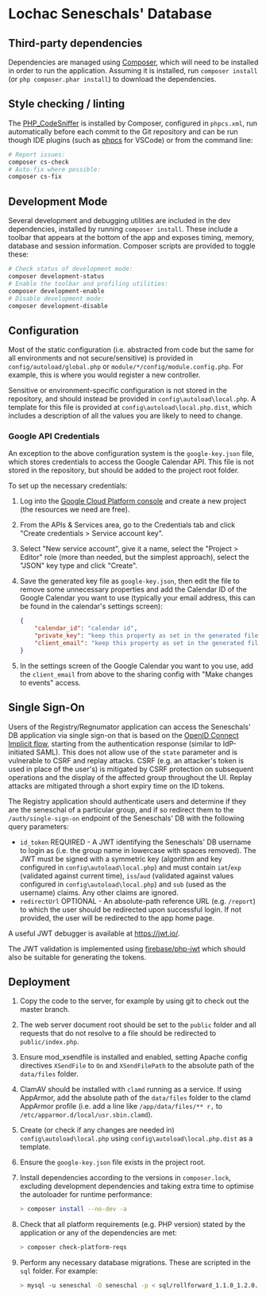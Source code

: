 # Lochac Seneschals' Database

## Third-party dependencies

Dependencies are managed using [Composer](https://getcomposer.org), which will need to be installed in order to run the application. Assuming it is installed, run `composer install` (or `php composer.phar install`) to download the dependencies.

## Style checking / linting

The [PHP_CodeSniffer](https://github.com/squizlabs/PHP_CodeSniffer) is installed by Composer, configured in `phpcs.xml`, run automatically before each commit to the Git repository and can be run though IDE plugins (such as [phpcs](https://marketplace.visualstudio.com/items?itemName=ikappas.phpcs) for VSCode) or from the command line:

```bash
# Report issues:
composer cs-check
# Auto-fix where possible:
composer cs-fix
```

## Development Mode

Several development and debugging utilities are included in the dev dependencies, installed by running `composer install`. These include a toolbar that appears at the bottom of the app and exposes timing, memory, database and session information. Composer scripts are provided to toggle these:

```bash
# Check status of development mode:
composer development-status
# Enable the toolbar and profiling utilities:
composer development-enable
# Disable development mode:
composer development-disable
```

## Configuration

Most of the static configuration (i.e. abstracted from code but the same for all environments and not secure/sensitive) is provided in `config/autoload/global.php` or `module/*/config/module.config.php`.
For example, this is where you would register a new controller.

Sensitive or environment-specific configuration is not stored in the repository, and should instead be provided in `config\autoload\local.php`.
A template for this file is provided at `config\autoload\local.php.dist`, which includes a description of all the values you are likely to need to change.

### Google API Credentials

An exception to the above configuration system is the `google-key.json` file, which stores credentials to access the Google Calendar API. This file is not stored in the repository, but should be added to the project root folder.

To set up the necessary credentials:

1. Log into the [Google Cloud Platform console](https://console.developers.google.com) and create a new project (the resources we need are free).
1. From the APIs & Services area, go to the Credentials tab and click "Create credentials > Service account key".
1. Select "New service account", give it a name, select the "Project > Editor" role (more than needed, but the simplest approach), select the "JSON" key type and click "Create".
1. Save the generated key file as `google-key.json`, then edit the file to remove some unnecessary properties and add the Calendar ID of the Google Calendar you want to use (typically your email address, this can be found in the calendar's settings screen):

    ```json
    {
        "calendar_id": "calendar id",
        "private_key": "keep this property as set in the generated file",
        "client_email": "keep this property as set in the generated file"
    }
    ```

1. In the settings screen of the Google Calendar you want to you use, add the `client_email` from above to the sharing config with "Make changes to events" access.

## Single Sign-On

Users of the Registry/Regnumator application can access the Seneschals' DB application via single sign-on that is
based on the [OpenID Connect Implicit flow](https://openid.net/specs/openid-connect-core-1_0.html#ImplicitFlowAuth),
starting from the authentication response (similar to IdP-initiated SAML). This does not allow use of the `state`
parameter and is vulnerable to CSRF and replay attacks. CSRF (e.g. an attacker's token is used in place of the user's)
is mitigated by CSRF protection on subsequent operations and the display of the affected group throughout the UI.
Replay attacks are mitigated through a short expiry time on the ID tokens.

The Registry application should authenticate users and determine if they are the seneschal of a particular group, and
if so redirect them to the `/auth/single-sign-on` endpoint of the Seneschals' DB with the following query parameters:

* `id_token` REQUIRED - A JWT identifying the Seneschals' DB username to login as (i.e. the group name in lowercase with
  spaces removed). The JWT must be signed with a symmetric key (algorithm and key configured in
  `config\autoload\local.php`) and must contain `iat`/`exp` (validated against current time), `iss`/`aud` (validated
  against values configured in `config\autoload\local.php`) and `sub` (used as the username) claims. Any other claims
  are ignored.
* `redirectUrl` OPTIONAL - An absolute-path reference URL (e.g. `/report`) to which the user should be redirected upon
  successful login. If not provided, the user will be redirected to the app home page.

A useful JWT debugger is available at <https://jwt.io/>.

The JWT validation is implemented using [firebase/php-jwt](https://packagist.org/packages/firebase/php-jwt) which
should also be suitable for generating the tokens.

## Deployment

1. Copy the code to the server, for example by using git to check out the master branch.
1. The web server document root should be set to the `public` folder and all requests that do not resolve to a file should be redirected to `public/index.php`.
1. Ensure mod_xsendfile is installed and enabled, setting Apache config directives `XSendFile` to `On` and `XSendFilePath` to the absolute path of the `data/files` folder.
1. ClamAV should be installed with `clamd` running as a service. If using AppArmor, add the absolute path of the `data/files` folder to the clamd AppArmor profile (i.e. add a line like `/app/data/files/** r,` to `/etc/apparmor.d/local/usr.sbin.clamd`).
1. Create (or check if any changes are needed in) `config\autoload\local.php` using `config\autoload\local.php.dist` as a template.
1. Ensure the `google-key.json` file exists in the project root.
1. Install dependencies according to the versions in `composer.lock`, excluding development dependencies and taking extra time to optimise the autoloader for runtime performance:

    ```bash
    > composer install --no-dev -a
    ```

1. Check that all platform requirements (e.g. PHP version) stated by the application or any of the dependencies are met:

    ```bash
    > composer check-platform-reqs
    ```

1. Perform any necessary database migrations. These are scripted in the `sql` folder. For example:

    ```bash
    > mysql -u seneschal -D seneschal -p < sql/rollforward_1.1.0_1.2.0.sql
    ```
